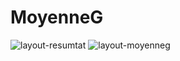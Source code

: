 # MoyenneG
![layout-resumtat](https://user-images.githubusercontent.com/25282012/37549374-96c84a28-297f-11e8-9c73-f6e6614606f4.png)
![layout-moyenneg](https://user-images.githubusercontent.com/25282012/37549378-a526e37c-297f-11e8-8e67-fc0e9eac3140.png)
